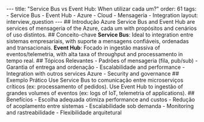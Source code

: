 --- title: "Service Bus vs Event Hub: When utilizar cada um?" order: 61 tags: - Service Bus - Event Hub - Azure - Cloud - Mensageria - Integration layout: interview_question --- ## Introdução Azure Service Bus and Event Hub are services of mensageria of the Azure, cada um with propósitos and cenários of uso distintos. ## Conceito-chave **Service Bus**: Ideal to integration entre sistemas empresariais, with suporte a mensagens confiáveis, ordenadas and transacionais. **Event Hub**: Focado in ingestão massiva of eventos/telemetria, with alta taxa of throughput and processamento in tempo real. ## Tópicos Relevantes - Padrões of mensageria (fila, pub/sub) - Garantia of entrega and ordenação - Escalabilidade and performance - Integration with outros services Azure - Security and governance ## Exemplo Prático Use Service Bus to comunicação entre microserviços críticos (ex: processamento of pedidos). Use Event Hub to ingestão of grandes volumes of eventos (ex: logs of IoT, telemetria of applications). ## Benefícios - Escolha adequada otimiza performance and custos - Redução of acoplamento entre sistemas - Escalabilidade sob demanda - Monitoring and rastreabilidade - Flexibilidade arquitetural